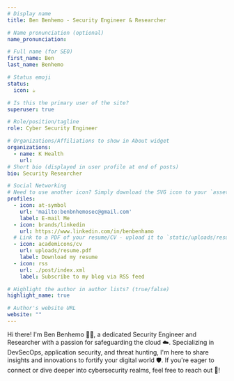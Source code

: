 ```yaml
---
# Display name
title: Ben Benhemo - Security Engineer & Researcher

# Name pronunciation (optional)
name_pronunciation: 

# Full name (for SEO)
first_name: Ben
last_name: Benhemo

# Status emoji
status:
  icon: ☕️

# Is this the primary user of the site?
superuser: true

# Role/position/tagline
role: Cyber Security Engineer 

# Organizations/Affiliations to show in About widget
organizations:
  - name: K Health
    url: 
# Short bio (displayed in user profile at end of posts)
bio: Security Researcher

# Social Networking
# Need to use another icon? Simply download the SVG icon to your `assets/media/icons/` folder.
profiles:
  - icon: at-symbol
    url: 'mailto:benbnhemosec@gmail.com'
    label: E-mail Me
  - icon: brands/linkedin
    url: https://www.linkedin.com/in/benbenhamo
  # Link to a PDF of your resume/CV - upload it to `static/uploads/resume.pdf`
  - icon: academicons/cv
    url: uploads/resume.pdf
    label: Download my resume
  - icon: rss
    url: ./post/index.xml
    label: Subscribe to my blog via RSS feed

# Highlight the author in author lists? (true/false)
highlight_name: true

# Author's website URL
website: ""
---
```


Hi there! I'm Ben Benhemo 👨‍💻, a dedicated Security Engineer and Researcher with a passion for safeguarding the cloud ☁️. Specializing in DevSecOps, application security, and threat hunting, I'm here to share insights and innovations to fortify your digital world 🛡️. If you're eager to connect or dive deeper into cybersecurity realms, feel free to reach out 📧!
